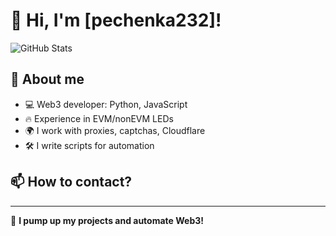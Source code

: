 # 👋 Hi, I'm [pechenka232]!

![GitHub Stats](https://github-readme-stats.vercel.app/api?username=pechenka232&show_icons=true&theme=radical&count_private=true&include_all_commits=true)



## 📌 About me
- 💻 Web3 developer: Python, JavaScript
- 🔥 Experience in EVM/nonEVM LEDs
- 🌍 I work with proxies, captchas, Cloudflare
- 🛠 I write scripts for automation

## 📫 How to contact?


---
🚀 **I pump up my projects and automate Web3!**
